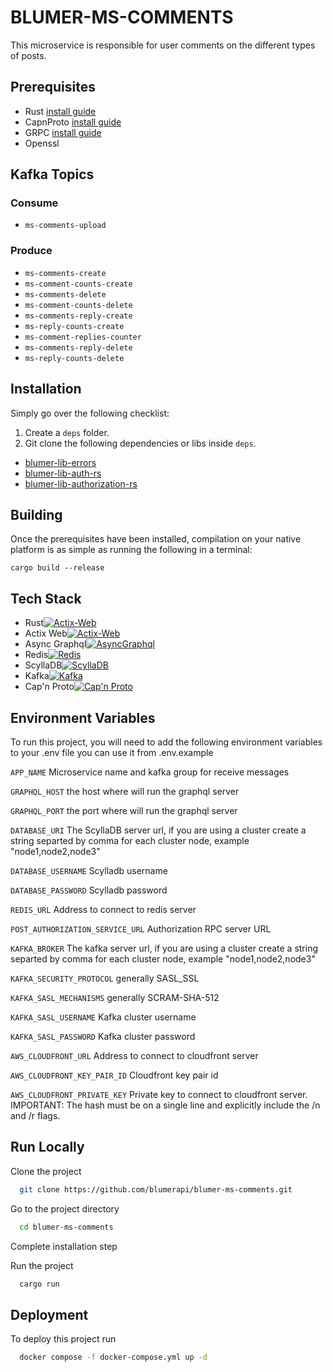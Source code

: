 # BLUMER-MS-COMMENTS

This microservice is responsible for user comments on the different types of posts.

## Prerequisites
- Rust [install guide](https://www.rust-lang.org/es/tools/install)
- CapnProto [install guide](https://capnproto.org/install.html)
- GRPC [install guide]()
- Openssl

## Kafka Topics
### Consume
- `ms-comments-upload`

### Produce
- `ms-comments-create`
- `ms-comment-counts-create`
- `ms-comments-delete`
- `ms-comment-counts-delete`
- `ms-comments-reply-create`
- `ms-reply-counts-create`
- `ms-comment-replies-counter`
- `ms-comments-reply-delete`
- `ms-reply-counts-delete`

## Installation

Simply go over the following checklist:

1. Create a `deps` folder.
2. Git clone the following dependencies or libs inside `deps`.
- [blumer-lib-errors](https://github.com/blumerapi/blumer-lib-errors)
- [blumer-lib-auth-rs](https://github.com/blumerapi/blumer-lib-auth-rs)
- [blumer-lib-authorization-rs](https://github.com/blumerapi/blumer-lib-authorization-rs)


## Building

Once the prerequisites have been installed, compilation on your native platform is as simple as running the following in a terminal:

```
cargo build --release
```
## Tech Stack

- Rust[![Actix-Web](https://avatars.githubusercontent.com/u/5430905?s=48&v=4)](https://github.com/rust-lang/rust)
- Actix Web[![Actix-Web](https://avatars.githubusercontent.com/u/32776943?s=48&v=4)](https://github.com/actix/actix-web)
- Async Graphql[![AsyncGraphql](https://avatars.githubusercontent.com/u/12972006?s=48&v=4)](https://github.com/async-graphql/async-graphql)
- Redis[![Redis](https://avatars.githubusercontent.com/u/1529926?s=48&v=4)](https://github.com/redis/redis)
- ScyllaDB[![ScyllaDB](https://avatars.githubusercontent.com/u/14364730?s=48&v=4)](https://github.com/scylladb/scylladb)
- Kafka[![Kafka](https://kafka.apache.org/logos/kafka_logo--simple.png)](https://github.com/apache/kafka)
- Cap'n Proto[![Cap'n Proto](https://avatars.githubusercontent.com/u/29186932?s=48&v=4)](https://github.com/capnproto)


## Environment Variables

To run this project, you will need to add the following environment variables to your .env file you can use it from .env.example

`APP_NAME` Microservice name and kafka group for receive messages 

`GRAPHQL_HOST` the host where will run the graphql server

`GRAPHQL_PORT` the port where will run the graphql server

`DATABASE_URI` The ScyllaDB server url, if you are using a cluster create a string separted by comma for each cluster node, example "node1,node2,node3"

`DATABASE_USERNAME` Scylladb username

`DATABASE_PASSWORD` Scylladb password

`REDIS_URL` Address to connect to redis server

`POST_AUTHORIZATION_SERVICE_URL` Authorization RPC server URL

`KAFKA_BROKER` The kafka server url, if you are using a cluster create a string separted by comma for each cluster node, example "node1,node2,node3"

`KAFKA_SECURITY_PROTOCOL` generally SASL_SSL

`KAFKA_SASL_MECHANISMS` generally SCRAM-SHA-512

`KAFKA_SASL_USERNAME` Kafka cluster username

`KAFKA_SASL_PASSWORD` Kafka cluster password

`AWS_CLOUDFRONT_URL` Address to connect to cloudfront server

`AWS_CLOUDFRONT_KEY_PAIR_ID` Cloudfront key pair id

`AWS_CLOUDFRONT_PRIVATE_KEY` Private key to connect to cloudfront server. IMPORTANT: The hash must be on a single line and explicitly include the /n and /r flags.

## Run Locally

Clone the project

```bash
  git clone https://github.com/blumerapi/blumer-ms-comments.git
```

Go to the project directory

```bash
  cd blumer-ms-comments
```

Complete installation step

Run the project

```bash
  cargo run
```


## Deployment

To deploy this project run

```bash
  docker compose -f docker-compose.yml up -d
```